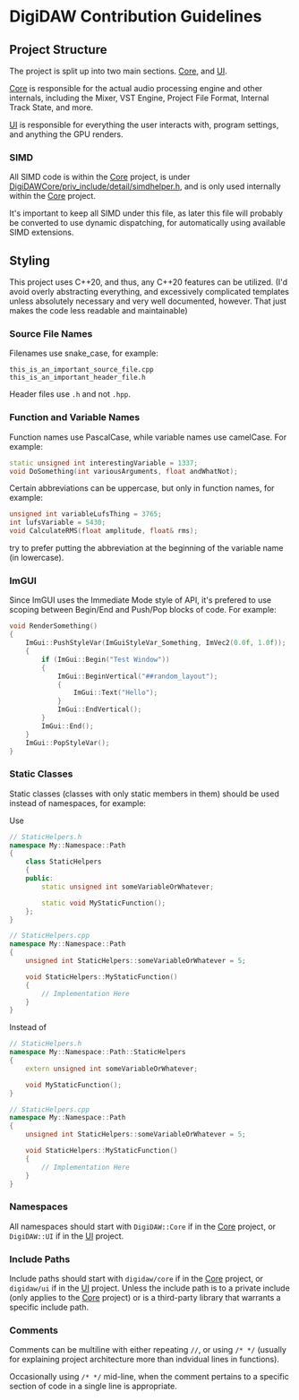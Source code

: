 # DigiDAW Contribution Guidelines

## Project Structure
The project is split up into two main sections.
[Core](DigiDAWCore), and [UI](DigiDAWUI).

[Core](DigiDAWCore) is responsible for the actual 
audio processing engine and other internals, 
including the Mixer, VST Engine, Project File Format, 
Internal Track State, and more.

[UI](DigiDAWUI) is responsible for everything the 
user interacts with, program settings, and anything 
the GPU renders.

### SIMD
All SIMD code is within the [Core](DigiDAWCore) project, 
is under [DigiDAWCore/priv_include/detail/simdhelper.h](DigiDAWCore/priv_include/detail/simdhelper.h), 
and is only used internally within the 
[Core](DigiDAWCore) project. 

It's important to keep all SIMD under this file, as later this 
file will probably be converted to use dynamic dispatching, 
for automatically using available SIMD extensions.

## Styling
This project uses C\++20, and thus, any C\++20 
features can be utilized. 
(I'd avoid overly abstracting everything, 
and excessively complicated templates unless absolutely necessary 
and very well documented, however. 
That just makes the code less readable and maintainable)

### Source File Names
Filenames use snake_case, for example:
```
this_is_an_important_source_file.cpp
this_is_an_important_header_file.h
```
Header files use ```.h``` and not ```.hpp```.

### Function and Variable Names
Function names use PascalCase, while variable names use camelCase. For example:
```C++
static unsigned int interestingVariable = 1337;
void DoSomething(int variousArguments, float andWhatNot);
```

Certain abbreviations can be uppercase, but only in function names, for example:
```C++
unsigned int variableLufsThing = 3765;
int lufsVariable = 5430;
void CalculateRMS(float amplitude, float& rms);
```
try to prefer putting the abbreviation at the beginning of the variable name (in lowercase).

### ImGUI
Since ImGUI uses the Immediate Mode style of API, it's prefered 
to use scoping between Begin/End and Push/Pop blocks of code. 
For example:
```C++
void RenderSomething()
{
    ImGui::PushStyleVar(ImGuiStyleVar_Something, ImVec2(0.0f, 1.0f));
    {
        if (ImGui::Begin("Test Window"))
        {
            ImGui::BeginVertical("##random_layout");
            {
                ImGui::Text("Hello");
            }
            ImGui::EndVertical();
        }
        ImGui::End();
    }
    ImGui::PopStyleVar();
}
```

### Static Classes
Static classes (classes with only static members in them) should be used 
instead of namespaces, for example:

Use
```C++
// StaticHelpers.h
namespace My::Namespace::Path
{
    class StaticHelpers
    {
    public:
        static unsigned int someVariableOrWhatever;

        static void MyStaticFunction();
    };
}

// StaticHelpers.cpp
namespace My::Namespace::Path
{
    unsigned int StaticHelpers::someVariableOrWhatever = 5;

    void StaticHelpers::MyStaticFunction()
    {
        // Implementation Here
    }
}
```
Instead of
```C++
// StaticHelpers.h
namespace My::Namespace::Path::StaticHelpers
{
    extern unsigned int someVariableOrWhatever;

    void MyStaticFunction();
}

// StaticHelpers.cpp
namespace My::Namespace::Path
{
    unsigned int StaticHelpers::someVariableOrWhatever = 5;

    void StaticHelpers::MyStaticFunction()
    {
        // Implementation Here
    }
}
```

### Namespaces
All namespaces should start with ```DigiDAW::Core``` 
if in the [Core](DigiDAWCore) project, 
or ```DigiDAW::UI``` if in the [UI](DigiDAWUI) project.

### Include Paths
Include paths should start with ```digidaw/core``` if in the 
[Core](DigiDAWCore) project, or ```digidaw/ui``` if in the 
[UI](DigiDAWUI) project. Unless the include path is to a 
private include (only applies to the [Core](DigiDAWCore) project)
or is a third-party library that warrants a specific include path.

### Comments
Comments can be multiline with either repeating ```//```, or using ```/* */``` (usually for explaining project architecture more than indvidual lines in functions).

Occasionally using ```/* */``` mid-line, when the comment pertains to a specific 
section of code in a single line is appropriate.
